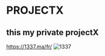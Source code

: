 # PROJECTX
## this my private projectX
https://1337.ma/fr/
![1337](https://github.com/Essarhaniyoussef/PROJECTX/assets/121612580/eadd0ae8-0db6-435f-9da3-3ce3c7690788)
